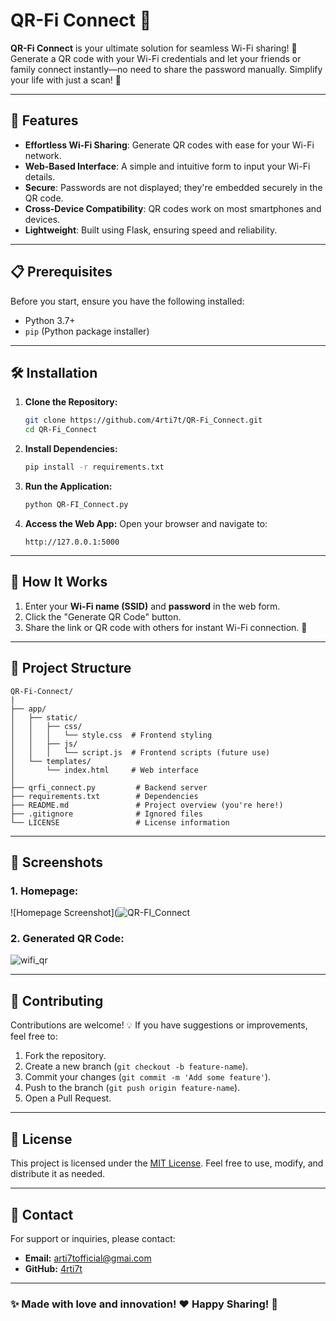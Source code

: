 # QR-Fi Connect 🚀

**QR-Fi Connect** is your ultimate solution for seamless Wi-Fi sharing! 🔗 Generate a QR code with your Wi-Fi credentials and let your friends or family connect instantly—no need to share the password manually. Simplify your life with just a scan! 📱

---

## 🌟 Features

- **Effortless Wi-Fi Sharing**: Generate QR codes with ease for your Wi-Fi network.
- **Web-Based Interface**: A simple and intuitive form to input your Wi-Fi details.
- **Secure**: Passwords are not displayed; they're embedded securely in the QR code.
- **Cross-Device Compatibility**: QR codes work on most smartphones and devices.
- **Lightweight**: Built using Flask, ensuring speed and reliability.

---

## 📋 Prerequisites

Before you start, ensure you have the following installed:

- Python 3.7+
- `pip` (Python package installer)

---

## 🛠️ Installation

1. **Clone the Repository:**
   ```bash
   git clone https://github.com/4rti7t/QR-Fi_Connect.git
   cd QR-Fi_Connect
   ```

2. **Install Dependencies:**
   ```bash
   pip install -r requirements.txt
   ```

3. **Run the Application:**
   ```bash
   python QR-FI_Connect.py
   ```

4. **Access the Web App:**
   Open your browser and navigate to:
   ```
   http://127.0.0.1:5000
   ```

---

## 🎯 How It Works

1. Enter your **Wi-Fi name (SSID)** and **password** in the web form.
2. Click the "Generate QR Code" button.
3. Share the link or QR code with others for instant Wi-Fi connection. 📡

---

## 📂 Project Structure

```plaintext
QR-Fi-Connect/
|
├── app/
│   ├── static/
│   │   ├── css/
│   │   │   └── style.css  # Frontend styling
│   │   ├── js/
│   │   │   └── script.js  # Frontend scripts (future use)
│   └── templates/
│       └── index.html     # Web interface
│
├── qrfi_connect.py         # Backend server
├── requirements.txt        # Dependencies
├── README.md               # Project overview (you're here!)
├── .gitignore              # Ignored files
└── LICENSE                 # License information
```

---

## 🎨 Screenshots

### 1. **Homepage:**
![Homepage Screenshot](![QR-FI_Connect](https://github.com/user-attachments/assets/acb23e0b-8b57-4034-b075-dd9c0d3de05f)


### 2. **Generated QR Code:**
![wifi_qr](https://github.com/user-attachments/assets/6b5b7a77-bca1-462c-81e2-bbadab922656)


---

## 🤝 Contributing

Contributions are welcome! 💡 If you have suggestions or improvements, feel free to:

1. Fork the repository.
2. Create a new branch (`git checkout -b feature-name`).
3. Commit your changes (`git commit -m 'Add some feature'`).
4. Push to the branch (`git push origin feature-name`).
5. Open a Pull Request.

---

## 📜 License

This project is licensed under the [MIT License](LICENSE). Feel free to use, modify, and distribute it as needed.

---

## 📧 Contact

For support or inquiries, please contact:

- **Email:** arti7tofficial@gmai.com
- **GitHub:** [4rti7t](https://github.com/4rti7t)

---

### ✨ Made with love and innovation! ❤️ Happy Sharing! 📡

